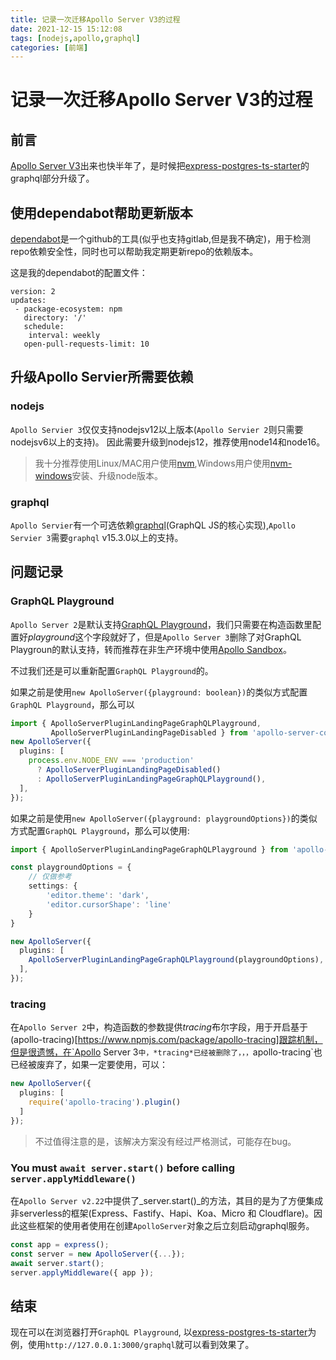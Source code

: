 ```yaml
---
title: 记录一次迁移Apollo Server V3的过程
date: 2021-12-15 15:12:08
tags: [nodejs,apollo,graphql]
categories: [前端]
---
```


# 记录一次迁移Apollo Server V3的过程

## 前言

[Apollo Server V3](https://www.apollographql.com/docs/apollo-server/)出来也快半年了，是时候把[express-postgres-ts-starter](https://github.com/damingerdai/express-postgres-ts-starter)的graphql部分升级了。

## 使用dependabot帮助更新版本

[dependabot](https://docs.github.com/en/code-security/supply-chain-security/keeping-your-dependencies-updated-automatically/about-dependabot-version-updates)是一个github的工具(似乎也支持gitlab,但是我不确定)，用于检测repo依赖安全性，同时也可以帮助我定期更新repo的依赖版本。

这是我的dependabot的配置文件：

```
version: 2
updates:
 - package-ecosystem: npm
   directory: '/'
   schedule:
    interval: weekly
   open-pull-requests-limit: 10
```

## 升级Apollo Servier所需要依赖

### nodejs

`Apollo Servier 3`仅仅支持nodejsv12以上版本(`Apollo Servier 2`则只需要nodejsv6以上的支持)。 因此需要升级到nodejs12，推荐使用node14和node16。

> 我十分推荐使用Linux/MAC用户使用[nvm](https://github.com/nvm-sh/nvm),Windows用户使用[nvm-windows](https://github.com/coreybutler/nvm-windows)安装、升级node版本。

### graphql

`Apollo Servier`有一个可选依赖[graphql](https://www.npmjs.com/package/graphql)(GraphQL JS的核心实现),`Apollo Servier 3`需要`graphql` v15.3.0以上的支持。

## 问题记录

### GraphQL Playground

`Apollo Server 2`是默认支持[GraphQL Playground](https://github.com/graphql/graphql-playground)，我们只需要在构造函数里配置好*playground*这个字段就好了，但是`Apollo Server 3`删除了对GraphQL Playgroun的默认支持，转而推荐在非生产环境中使用[Apollo Sandbox](https://www.apollographql.com/blog/announcement/platform/apollo-sandbox-an-open-graphql-ide-for-local-development/)。

不过我们还是可以重新配置`GraphQL Playground`的。

如果之前是使用`new ApolloServer({playground: boolean})`的类似方式配置`GraphQL Playground`，那么可以

```typescript
import { ApolloServerPluginLandingPageGraphQLPlayground,
         ApolloServerPluginLandingPageDisabled } from 'apollo-server-core';
new ApolloServer({
  plugins: [
    process.env.NODE_ENV === 'production'
      ? ApolloServerPluginLandingPageDisabled()
      : ApolloServerPluginLandingPageGraphQLPlayground(),
  ],
});

```

如果之前是使用`new ApolloServer({playground: playgroundOptions})`的类似方式配置`GraphQL Playground`，那么可以使用:

```typescript
import { ApolloServerPluginLandingPageGraphQLPlayground } from 'apollo-server-core';

const playgroundOptions = {
    // 仅做参考
    settings: {
        'editor.theme': 'dark',
        'editor.cursorShape': 'line'
    }
}

new ApolloServer({
  plugins: [
    ApolloServerPluginLandingPageGraphQLPlayground(playgroundOptions),
  ],
});
```

### tracing

在`Apollo Server 2`中，构造函数的参数提供*tracing*布尔字段，用于开启基于(apollo-tracing)[https://www.npmjs.com/package/apollo-tracing]跟踪机制，但是很遗憾，在`Apollo Server 3`中，*tracing*已经被删除了，，，`apollo-tracing`也已经被废弃了，如果一定要使用，可以：

```typescript
new ApolloServer({
  plugins: [
    require('apollo-tracing').plugin()
  ]
});

```

> 不过值得注意的是，该解决方案没有经过严格测试，可能存在bug。

### You must `await server.start()` before calling `server.applyMiddleware()`

在`Apollo Server v2.22`中提供了_server.start()_的方法，其目的是为了方便集成非serverless的框架(Express、Fastify、Hapi、Koa、Micro 和 Cloudflare)。因此这些框架的使用者使用在创建`ApolloServer`对象之后立刻启动graphql服务。

```javascript
const app = express();
const server = new ApolloServer({...});
await server.start();
server.applyMiddleware({ app });
```

## 结束

现在可以在浏览器打开`GraphQL Playground`, 以[express-postgres-ts-starter](https://github.com/damingerdai/express-postgres-ts-starter)为例，使用`http://127.0.0.1:3000/graphql`就可以看到效果了。